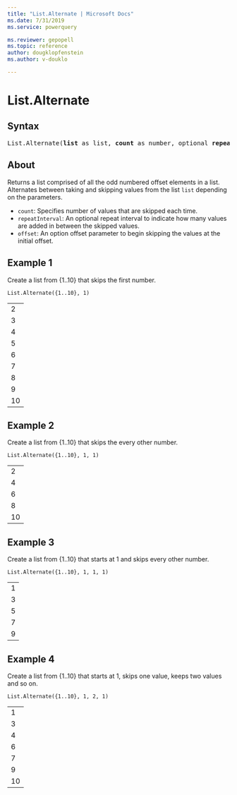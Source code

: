 ```yaml
---
title: "List.Alternate | Microsoft Docs"
ms.date: 7/31/2019
ms.service: powerquery

ms.reviewer: gepopell
ms.topic: reference
author: dougklopfenstein
ms.author: v-douklo

---
```

# List.Alternate

## Syntax

<pre>
List.Alternate(<b>list</b> as list, <b>count</b> as number, optional <b>repeatInterval</b> as nullable number, optional <b>offset</b> as nullable number) as list 
</pre>
  
## About  
Returns a list comprised of all the odd numbered offset elements in a list. Alternates between taking and skipping values from the list `list` depending on the parameters. <ul> <li><code>count</code>: Specifies number of values that are skipped each time.</li> <li><code>repeatInterval</code>: An optional repeat interval to indicate how many values are added in between the skipped values.</li> <li><code>offset</code>: An option offset parameter to begin skipping the values at the initial offset.</li> </ul>

## Example 1
Create a list from {1..10} that skips the first number.

```powerquery-m
List.Alternate({1..10}, 1)
```

<table> <tr><td>2</td></tr> <tr><td>3</td></tr> <tr><td>4</td></tr> <tr><td>5</td></tr> <tr><td>6</td></tr> <tr><td>7</td></tr> <tr><td>8</td></tr> <tr><td>9</td></tr> <tr><td>10</td></tr> </table>

## Example 2
Create a list from {1..10} that skips the every other number.

```powerquery-m
List.Alternate({1..10}, 1, 1)
```

<table> <tr><td>2</td></tr> <tr><td>4</td></tr> <tr><td>6</td></tr> <tr><td>8</td></tr> <tr><td>10</td></tr> </table>

## Example 3
Create a list from {1..10} that starts at 1 and skips every other number.

```powerquery-m
List.Alternate({1..10}, 1, 1, 1)
```

<table> <tr><td>1</td></tr> <tr><td>3</td></tr> <tr><td>5</td></tr> <tr><td>7</td></tr> <tr><td>9</td></tr> </table>

## Example 4
Create a list from {1..10} that starts at 1, skips one value, keeps two values and so on.

```powerquery-m
List.Alternate({1..10}, 1, 2, 1)
```

<table> <tr><td>1</td></tr> <tr><td>3</td></tr> <tr><td>4</td></tr> <tr><td>6</td></tr> <tr><td>7</td></tr> <tr><td>9</td></tr> <tr><td>10</td></tr> </table>
